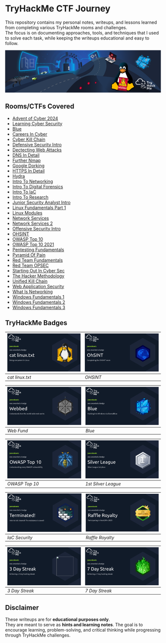 # TryHackMe CTF Journey

This repository contains my personal notes, writeups, and lessons learned from completing various TryHackMe rooms and challenges.  
The focus is on documenting approaches, tools, and techniques that I used to solve each task, while keeping the writeups educational and easy to follow.

![TryHackMe](./tryhackme.png)

## Rooms/CTFs Covered

- [Advent of Cyber 2024](./advent-of-cyber-2024.md)
- [Learning Cyber Security](./beginner-path-intro.md)
- [Blue](./blue.md)
- [Careers In Cyber](./careers-in-cyber.md)
- [Cyber Kill Chain](./cyber-kill-chain.md)
- [Defensive Security Intro](./defensive-security-intro.md)
- [Dectecting Web Attacks](./detecting-web-attacks.md)
- [DNS In Detail](./dns-in-detail.md)
- [Further Nmap](./further-nmap.md)
- [Google Dorking](./google-dorking.md)
- [HTTPS In Detail](./http-in-detail.md)
- [Hydra](./hydra.md)
- [Intro To Networking](./intro-to-networking.md)
- [Intro To Digital Forensics](./intro-to-digital-forensics.md)
- [Intro To IaC](./intro-to-iac.md)
- [Intro To Research](./intro-to-research.md)
- [Junior Security Analyst Intro](./junior-security-analyst-intro.md)
- [Linux Fundamentals Part 1](./linux-fundamentals-part-1.md)
- [Linux Modules](./linux-modules.md)
- [Network Services](./network-services.md)
- [Network Services 2](./network-services-2.md)
- [Offensive Security Intro](./offensive-security-intro.md)
- [OHSINT](./ohsint.md)
- [OWASP Top 10](./owasp-top-10.md)
- [OWASP Top 10 2021](./owasp-top-10-2021.md)
- [Pentesting Fundamentals](./pentesting-fundamentals.md)
- [Pyramid Of Pain](./pyramid-of-pain.md)
- [Red Team Fundamentals](./red-team-fundamentals.md)
- [Red Team OPSEC](./red-team-opsec.md)
- [Starting Out In Cyber Sec](./starting-out-in-cyber-sec.md.md)
- [The Hacker Methodology](./the-hacker-methodology.md)
- [Unified Kill Chain](./unified-kill-chain.md)
- [Web Application Security](./web-application-security.md)
- [What Is Networking](./whatisnetworking.md)
- [Windows Fundamentals 1](./windows-fundamentals-1.md)
- [Windows Fundamentals 2](./windows-fundamentals-2.md)
- [Windows Fundamentals 3](./windows-fundamentals-3.md)

## TryHackMe Badges

| [![cat linux.txt](./badges/cat_linux_txt.png)](https://tryhackme.com/jameskaois/badges/terminaled) | [![OHSINT](./badges/ohsint.png)](https://tryhackme.com/jameskaois/badges/ohsint) |
| -------------------------------------------------------------------------------------------------- | -------------------------------------------------------------------------------- |
| _cat linux.txt_                                                                                    | _OHSINT_                                                                         |

| [![Webbed](./badges/web-fund.png)](https://tryhackme.com/jameskaois/badges/web-fund) | [![Blue](./badges/blue.png)](https://tryhackme.com/jameskaois/badges/blue) |
| ------------------------------------------------------------------------------------ | -------------------------------------------------------------------------- |
| _Web Fund_                                                                           | _Blue_                                                                     |

| [![OWASP Top 10](./badges/owasp-10.png)](https://tryhackme.com/jameskaois/badges/owasp-10) | [![1st Silver League](./badges/silver-league.png)](https://tryhackme.com/jameskaois/badges/silver-league) |
| ------------------------------------------------------------------------------------------ | --------------------------------------------------------------------------------------------------------- |
| _OWASP Top 10_                                                                             | _1st Silver League_                                                                                       |

| [![IaC Security](./badges/iac-security.png)](https://tryhackme.com/jameskaois/badges/iac-security) | [![Raffle Royalty](./badges/raffle-royalty.png)](https://tryhackme.com/jameskaois/badges/raffle-royalty) |
| -------------------------------------------------------------------------------------------------- | -------------------------------------------------------------------------------------------------------- |
| _IaC Security_                                                                                     | _Raffle Royalty_                                                                                         |

| [![3 Day Streak](./badges/3-day-streak.png)](https://tryhackme.com/jameskaois/badges/3-day-streak) | [![7 Day Streak](./badges/7-day-streak.png)](https://tryhackme.com/jameskaois/badges/7-day-streak) |
| -------------------------------------------------------------------------------------------------- | -------------------------------------------------------------------------------------------------- |
| _3 Day Streak_                                                                                     | _7 Day Streak_                                                                                     |

## Disclaimer

These writeups are for **educational purposes only**.  
They are meant to serve as **hints and learning notes**. The goal is to encourage learning, problem-solving, and critical thinking while progressing through TryHackMe challenges.
